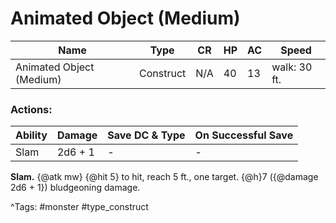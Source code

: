 # Animated Object (Medium)

| Name | Type | CR | HP | AC | Speed |
|------|------|----|----|----|-------|
| Animated Object (Medium) | Construct | N/A | 40 | 13 | walk: 30 ft. |

### Actions:

| Ability | Damage | Save DC & Type | On Successful Save |
|---------|--------|----------------|--------------------|
| Slam | 2d6 + 1 | - | - |


**Slam.** {@atk mw} {@hit 5} to hit, reach 5 ft., one target. {@h}7 ({@damage 2d6 + 1}) bludgeoning damage.

^Tags: #monster #type_construct